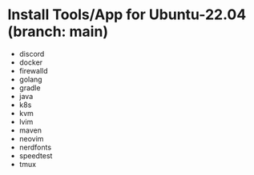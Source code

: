 # Install Tools/App for Ubuntu-22.04 (branch: main)
- discord
- docker
- firewalld
- golang
- gradle
- java
- k8s
- kvm
- lvim
- maven
- neovim
- nerdfonts
- speedtest
- tmux